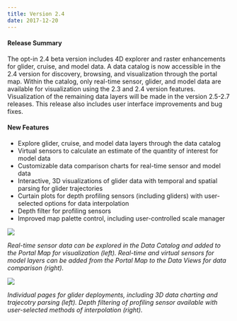 ```yaml
---
title: Version 2.4
date: 2017-12-20
---
```


#### Release Summary

The opt-in 2.4 beta version includes 4D explorer and raster enhancements for glider, cruise, and model data. A data catalog is now accessible in the 2.4 version for discovery, browsing, and visualization through the portal map. Within the catalog, only real-time sensor, glider, and model data are available for visualization using the 2.3 and 2.4 version features. Visualization of the remaining data layers will be made in the version 2.5-2.7 releases. This release also includes user interface improvements and bug fixes.


#### New Features

* Explore glider, cruise, and model data layers through the data catalog
* Virtual sensors to calculate an estimate of the quantity of interest for model data 
* Customizable data comparison charts for real-time sensor and model data
* Interactive, 3D visualizations of glider data with temporal and spatial parsing for glider trajectories
* Curtain plots for depth profiling sensors (including gliders) with user-selected options for data interpolation
* Depth filter for profiling sensors
* Improved map palette control, including user-controlled scale manager

<img src="/assets/images/release_notes/v2.4image_1.png" class="img-responsive"/>

*Real-time sensor data can be explored in the Data Catalog and added to the Portal Map for visualization (left). Real-time and virtual sensors for model layers can be added from the Portal Map to the Data Views for data comparison (right).*

<img src="/assets/images/release_notes/v2.4image_2.png" class="img-responsive"/>

*Individual pages for glider deployments, including 3D data charting and trajecotry parsing (left). Depth filtering of profiling sensor available with user-selected methods of interpolation (right).*


<br>
